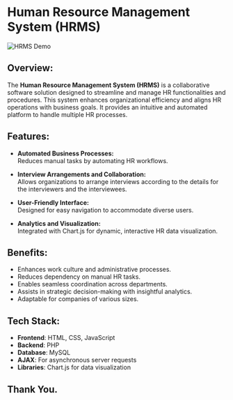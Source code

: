 # Human Resource Management System (HRMS)

![HRMS Demo](output_screens/output_screens.gif)

## Overview:

The **Human Resource Management System (HRMS)** is a collaborative software solution designed to streamline and manage HR functionalities and procedures. This system enhances organizational efficiency and aligns HR operations with business goals. It provides an intuitive and automated platform to handle multiple HR processes.

## Features:

- **Automated Business Processes:**  
  Reduces manual tasks by automating HR workflows.

- **Interview Arrangements and Collaboration:**  
  Allows organizations to arrange interviews according to the details for the interviewers and the interviewees.

- **User-Friendly Interface:**  
  Designed for easy navigation to accommodate diverse users.

- **Analytics and Visualization:**  
  Integrated with Chart.js for dynamic, interactive HR data visualization.

## Benefits:

- Enhances work culture and administrative processes.
- Reduces dependency on manual HR tasks.
- Enables seamless coordination across departments.
- Assists in strategic decision-making with insightful analytics.
- Adaptable for companies of various sizes.

## Tech Stack:

- **Frontend**: HTML, CSS, JavaScript  
- **Backend**: PHP  
- **Database**: MySQL  
- **AJAX**: For asynchronous server requests  
- **Libraries**: Chart.js for data visualization

## Thank You.
